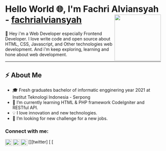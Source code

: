 # Hello World :globe_with_meridians:, I'm Fachri Alviansyah - [fachrialviansyah](https://fachrialviansyah.github.io/myportfolio/) <img align="right" width="150" height="150" src="https://media.giphy.com/media/MeJgB3yMMwIaHmKD4z/giphy.gif">
:clap: Hey i'm a Web Developer especially Frontend Developer. I love write code and open source about HTML, CSS, Javascript, and Other technologies web development. And i'm keep exploring, learning and hone about web development. 

---


## :zap: About Me
- :mortar_board: Fresh graduates bachelor of informatic engginering year 2021 at Institut Teknologi Indonesia - Serpong
- 🌱 I’m currently learning HTML & PHP framework CodeIgniter and RESTful API.
- :bulb:  I love innovation and new technologies.
- 🤔 I’m looking for new challenge for a new jobs.

### Connect with me:
[<img align="left" alt="thisfachri | Twitter" width="22px" src="https://cdn.jsdelivr.net/npm/simple-icons@v3/icons/twitter.svg" />][twitter]
[<img align="left" alt="fachrialviansyah | LinkedIn" width="22px" src="https://cdn.jsdelivr.net/npm/simple-icons@v3/icons/linkedin.svg" />
[<img align="left" alt="thisfachriaje | Instagram" width="22px" src="https://cdn.jsdelivr.net/npm/simple-icons@v3/icons/instagram.svg" />

<br />
